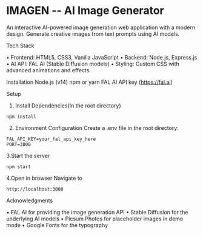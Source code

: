 # IMAGEN -- AI Image Generator
An interactive AI-powered image generation web application with a modern design. Generate creative images from text prompts using AI models.

Tech Stack

• Frontend: HTML5, CSS3, Vanilla JavaScript
• Backend: Node.js, Express.js
• AI API: FAL AI (Stable Diffusion models)
• Styling: Custom CSS with advanced animations and effects

Installation
Node.js (v14)
npm or yarn
FAL AI API key (https://fal.ai)

Setup
1. Install Dependencies(In the root directory)
  ```
npm install
  ```
2. Environment Configuration
Create a .env file in the root directory:
```
FAL_API_KEY=your_fal_api_key_here
PORT=3000
```

3.Start the server
```
npm start
```

4.Open in browser
Navigate to 
```
http://localhost:3000
```


Acknowledgments

• FAL AI for providing the image generation API
• Stable Diffusion for the underlying AI models
• Picsum Photos for placeholder images in demo mode
• Google Fonts for the typography
